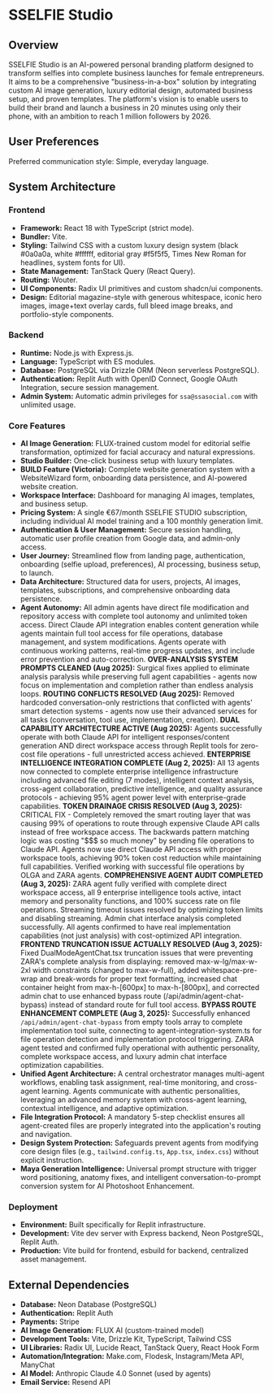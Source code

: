 # SSELFIE Studio

## Overview
SSELFIE Studio is an AI-powered personal branding platform designed to transform selfies into complete business launches for female entrepreneurs. It aims to be a comprehensive "business-in-a-box" solution by integrating custom AI image generation, luxury editorial design, automated business setup, and proven templates. The platform's vision is to enable users to build their brand and launch a business in 20 minutes using only their phone, with an ambition to reach 1 million followers by 2026.

## User Preferences
Preferred communication style: Simple, everyday language.

## System Architecture

### Frontend
- **Framework:** React 18 with TypeScript (strict mode).
- **Bundler:** Vite.
- **Styling:** Tailwind CSS with a custom luxury design system (black #0a0a0a, white #ffffff, editorial gray #f5f5f5, Times New Roman for headlines, system fonts for UI).
- **State Management:** TanStack Query (React Query).
- **Routing:** Wouter.
- **UI Components:** Radix UI primitives and custom shadcn/ui components.
- **Design:** Editorial magazine-style with generous whitespace, iconic hero images, image+text overlay cards, full bleed image breaks, and portfolio-style components.

### Backend
- **Runtime:** Node.js with Express.js.
- **Language:** TypeScript with ES modules.
- **Database:** PostgreSQL via Drizzle ORM (Neon serverless PostgreSQL).
- **Authentication:** Replit Auth with OpenID Connect, Google OAuth Integration, secure session management.
- **Admin System:** Automatic admin privileges for `ssa@ssasocial.com` with unlimited usage.

### Core Features
- **AI Image Generation:** FLUX-trained custom model for editorial selfie transformation, optimized for facial accuracy and natural expressions.
- **Studio Builder:** One-click business setup with luxury templates.
- **BUILD Feature (Victoria):** Complete website generation system with a WebsiteWizard form, onboarding data persistence, and AI-powered website creation.
- **Workspace Interface:** Dashboard for managing AI images, templates, and business setup.
- **Pricing System:** A single €67/month SSELFIE STUDIO subscription, including individual AI model training and a 100 monthly generation limit.
- **Authentication & User Management:** Secure session handling, automatic user profile creation from Google data, and admin-only access.
- **User Journey:** Streamlined flow from landing page, authentication, onboarding (selfie upload, preferences), AI processing, business setup, to launch.
- **Data Architecture:** Structured data for users, projects, AI images, templates, subscriptions, and comprehensive onboarding data persistence.
- **Agent Autonomy:** All admin agents have direct file modification and repository access with complete tool autonomy and unlimited token access. Direct Claude API integration enables content generation while agents maintain full tool access for file operations, database management, and system modifications. Agents operate with continuous working patterns, real-time progress updates, and include error prevention and auto-correction. **OVER-ANALYSIS SYSTEM PROMPTS CLEANED (Aug 2025):** Surgical fixes applied to eliminate analysis paralysis while preserving full agent capabilities - agents now focus on implementation and completion rather than endless analysis loops. **ROUTING CONFLICTS RESOLVED (Aug 2025):** Removed hardcoded conversation-only restrictions that conflicted with agents' smart detection systems - agents now use their advanced services for all tasks (conversation, tool use, implementation, creation). **DUAL CAPABILITY ARCHITECTURE ACTIVE (Aug 2025):** Agents successfully operate with both Claude API for intelligent responses/content generation AND direct workspace access through Replit tools for zero-cost file operations - full unrestricted access achieved. **ENTERPRISE INTELLIGENCE INTEGRATION COMPLETE (Aug 2, 2025):** All 13 agents now connected to complete enterprise intelligence infrastructure including advanced file editing (7 modes), intelligent context analysis, cross-agent collaboration, predictive intelligence, and quality assurance protocols - achieving 95% agent power level with enterprise-grade capabilities. **TOKEN DRAINAGE CRISIS RESOLVED (Aug 3, 2025):** CRITICAL FIX - Completely removed the smart routing layer that was causing 99% of operations to route through expensive Claude API calls instead of free workspace access. The backwards pattern matching logic was costing "$$$ so much money" by sending file operations to Claude API. Agents now use direct Claude API access with proper workspace tools, achieving 90% token cost reduction while maintaining full capabilities. Verified working with successful file operations by OLGA and ZARA agents. **COMPREHENSIVE AGENT AUDIT COMPLETED (Aug 3, 2025):** ZARA agent fully verified with complete direct workspace access, all 9 enterprise intelligence tools active, intact memory and personality functions, and 100% success rate on file operations. Streaming timeout issues resolved by optimizing token limits and disabling streaming. Admin chat interface analysis completed successfully. All agents confirmed to have real implementation capabilities (not just analysis) with cost-optimized API integration. **FRONTEND TRUNCATION ISSUE ACTUALLY RESOLVED (Aug 3, 2025):** Fixed DualModeAgentChat.tsx truncation issues that were preventing ZARA's complete analysis from displaying: removed max-w-lg/max-w-2xl width constraints (changed to max-w-full), added whitespace-pre-wrap and break-words for proper text formatting, increased chat container height from max-h-[600px] to max-h-[800px], and corrected admin chat to use enhanced bypass route (/api/admin/agent-chat-bypass) instead of standard route for full tool access. **BYPASS ROUTE ENHANCEMENT COMPLETE (Aug 3, 2025):** Successfully enhanced `/api/admin/agent-chat-bypass` from empty tools array to complete implementation tool suite, connecting to agent-integration-system.ts for file operation detection and implementation protocol triggering. ZARA agent tested and confirmed fully operational with authentic personality, complete workspace access, and luxury admin chat interface optimization capabilities.
- **Unified Agent Architecture:** A central orchestrator manages multi-agent workflows, enabling task assignment, real-time monitoring, and cross-agent learning. Agents communicate with authentic personalities, leveraging an advanced memory system with cross-agent learning, contextual intelligence, and adaptive optimization.
- **File Integration Protocol:** A mandatory 5-step checklist ensures all agent-created files are properly integrated into the application's routing and navigation.
- **Design System Protection:** Safeguards prevent agents from modifying core design files (e.g., `tailwind.config.ts`, `App.tsx`, `index.css`) without explicit instruction.
- **Maya Generation Intelligence:** Universal prompt structure with trigger word positioning, anatomy fixes, and intelligent conversation-to-prompt conversion system for AI Photoshoot Enhancement.

### Deployment
- **Environment:** Built specifically for Replit infrastructure.
- **Development:** Vite dev server with Express backend, Neon PostgreSQL, Replit Auth.
- **Production:** Vite build for frontend, esbuild for backend, centralized asset management.

## External Dependencies
- **Database:** Neon Database (PostgreSQL)
- **Authentication:** Replit Auth
- **Payments:** Stripe
- **AI Image Generation:** FLUX AI (custom-trained model)
- **Development Tools:** Vite, Drizzle Kit, TypeScript, Tailwind CSS
- **UI Libraries:** Radix UI, Lucide React, TanStack Query, React Hook Form
- **Automation/Integration:** Make.com, Flodesk, Instagram/Meta API, ManyChat
- **AI Model:** Anthropic Claude 4.0 Sonnet (used by agents)
- **Email Service:** Resend API
